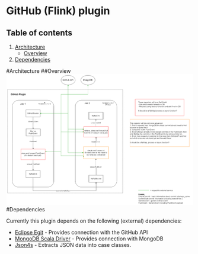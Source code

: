 # GitHub (Flink) plugin
## Table of contents
1. [Architecture](#architecture)
    - [Overview](#overview)
2. [Dependencies](#dependencies)

#Architecture
##Overview
![architecture](architecture.png)
#Dependencies

Currently this plugin depends on the following (external) dependencies:
- [Eclipse Egit](https://github.com/eclipse/egit-github) - Provides connection with the GitHub API
- [MongoDB Scala Driver](http://mongodb.github.io/mongo-scala-driver/2.2/) - Provides connection with MongoDB
- [Json4s](http://json4s.org/) - Extracts JSON data into case classes.
